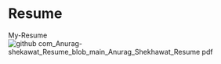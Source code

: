 # Resume
My-Resume
![github com_Anurag-shekawat_Resume_blob_main_Anurag_Shekhawat_Resume pdf](https://user-images.githubusercontent.com/88320962/208370722-190de656-a59d-41ba-8a22-7ee465977b93.png)
